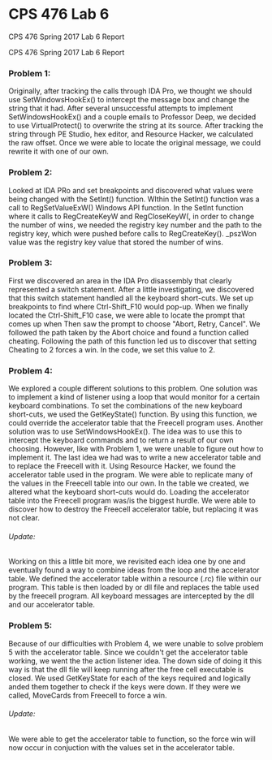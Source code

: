 # CPS 476 Lab 6

CPS 476 Spring 2017
Lab 6 Report

CPS 476 Spring 2017
Lab 6 Report

### Problem 1:

Originally, after tracking the calls through IDA Pro, we thought we should use SetWindowsHookEx()
to intercept the message box and change the string that it had. After several unsuccessful attempts
to implement SetWindowsHookEx() and a couple emails to Professor Deep, we decided to use
VirtualProtect() to overwrite the string at its source. After tracking the string through 
PE Studio, hex editor, and Resource Hacker, we calculated the raw offset. 
Once we were able to locate the original message, we could rewrite it with one of our own. 

### Problem 2:

Looked at IDA PRo and set breakpoints and discovered what values were being changed with the 
SetInt() function. WIthin the SetInt() function was a call to RegSetValueExW() Windows
API function. In the SetInt function where it calls to RegCreateKeyW and RegCloseKeyW(, in order to change
the number of wins, we needed the registry key number and the path to the registry key, which were pushed before calls to 
RegCreateKey(). _pszWon value was the registry key value that stored the number of wins. 

### Problem 3:

First we discovered an area in the IDA Pro disassembly that clearly represented a switch statement. 
After a little investigating, we discovered that this switch statement handled all the keyboard 
short-cuts. We set up breakpoints to find where Ctrl-Shift_F10 would pop-up. When we finally
located the Ctrl-Shift_F10 case, we were able to locate the prompt that comes up when  Then saw the 
prompt to choose "Abort, Retry, Cancel". We followed the path taken by the Abort choice and found
a function called cheating. Following the path of this function led us to discover that setting 
Cheating to 2 forces a win. In the code, we set this value to 2.  

### Problem 4:

We explored a couple different solutions to this problem. One solution was to implement a kind of 
listener using a loop that would monitor for a certain keyboard combinations. To set the
combinations of the new keyboard short-cuts, we used the GetKeyState() function. By using this function, 
we could override the accelerator table that the Freecell program uses. 
Another solution was to use SetWindowsHookEx(). The idea was to use this to intercept the keyboard commands
and to return a result of our own choosing. However, like with Problem 1, we were unable to figure out how
to implement it. 
The last idea we had was to write a new accelerator table and to replace the Freecell with it. 
Using Resource Hacker, we found the accelerator table used in the program. We were able to replicate 
many of the values in the Freecell table into our own. In the table we created, we altered what 
the keyboard short-cuts would do. 
Loading the accelerator table into the Freecell program was/is the biggest hurdle. We were
able to discover how to destroy the Freecell accelerator table, but replacing it was not clear. 

###### Update:
Working on this a little bit more, we revisited each idea one by one and eventually found a way to 
combine ideas from the loop and the accelerator table. We defined the accelerator table within a 
resource (.rc) file within our program. This table is then loaded by or dll file and replaces
the table used by the freecell program. All keyboard messages are intercepted by the dll and our
accelerator table. 



### Problem 5:

Because of our difficulties with Problem 4, we were unable to solve problem 5 with the accelerator table. 
Since we couldn't get the accelerator table working, we went the the action listener idea. The down 
side of doing it this way is that the dll file will keep running after the free cell executable is closed. 
We used GetKeyState for each of the keys required and logically anded them together to check if the keys were down. 
If they were we called, MoveCards from Freecell to force a win. 

###### Update: 
We were able to get the accelerator table to function, so the force win will now occur in conjuction with the 
values set in the accelerator table. 

